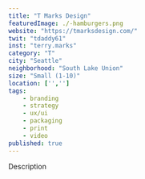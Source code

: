 ```yaml
---
title: "T Marks Design"
featuredImage: ./-hamburgers.png
website: "https://tmarksdesign.com/"
twit: "tdaddy61"
inst: "terry.marks"
category: "T"
city: "Seattle"
neighborhood: "South Lake Union"
size: "Small (1-10)"
location: ['','']
tags:
    - branding
    - strategy
    - ux/ui
    - packaging
    - print
    - video
published: true
---
```


Description
